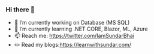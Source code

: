 ### Hi there 👋

- 🔭   I’m currently working on Database (MS SQL)
- 🌱   I’m currently learning .NET CORE, Blazor, ML, Azure
- 📫   Reach me: https://twitter.com/IamSundarBhai
- ✏️   Read my blogs:https://learnwithsundar.com/
